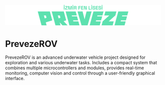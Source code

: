 ![PrevezeROV](/banner.png)
# PrevezeROV
PrevezeROV is an advanced underwater vehicle project designed for exploration and various underwater tasks. Includes a compact system that combines multiple microcontrollers and modules, provides real-time monitoring, computer vision and control through a user-friendly graphical interface.

